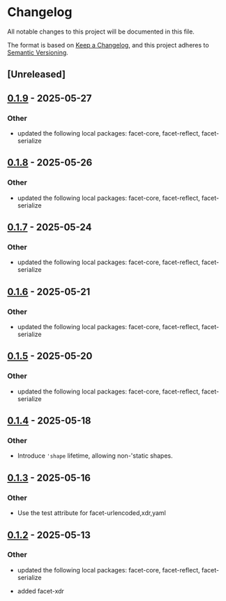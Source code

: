 # Changelog

All notable changes to this project will be documented in this file.

The format is based on [Keep a Changelog](https://keepachangelog.com/en/1.0.0/),
and this project adheres to [Semantic Versioning](https://semver.org/spec/v2.0.0.html).

## [Unreleased]

## [0.1.9](https://github.com/facet-rs/facet/compare/facet-xdr-v0.1.8...facet-xdr-v0.1.9) - 2025-05-27

### Other

- updated the following local packages: facet-core, facet-reflect, facet-serialize

## [0.1.8](https://github.com/facet-rs/facet/compare/facet-xdr-v0.1.7...facet-xdr-v0.1.8) - 2025-05-26

### Other

- updated the following local packages: facet-core, facet-reflect, facet-serialize

## [0.1.7](https://github.com/facet-rs/facet/compare/facet-xdr-v0.1.6...facet-xdr-v0.1.7) - 2025-05-24

### Other

- updated the following local packages: facet-core, facet-reflect, facet-serialize

## [0.1.6](https://github.com/facet-rs/facet/compare/facet-xdr-v0.1.5...facet-xdr-v0.1.6) - 2025-05-21

### Other

- updated the following local packages: facet-core, facet-reflect, facet-serialize

## [0.1.5](https://github.com/facet-rs/facet/compare/facet-xdr-v0.1.4...facet-xdr-v0.1.5) - 2025-05-20

### Other

- updated the following local packages: facet-core, facet-reflect, facet-serialize

## [0.1.4](https://github.com/facet-rs/facet/compare/facet-xdr-v0.1.3...facet-xdr-v0.1.4) - 2025-05-18

### Other

- Introduce `'shape` lifetime, allowing non-'static shapes.

## [0.1.3](https://github.com/facet-rs/facet/compare/facet-xdr-v0.1.2...facet-xdr-v0.1.3) - 2025-05-16

### Other

- Use the test attribute for facet-urlencoded,xdr,yaml

## [0.1.2](https://github.com/facet-rs/facet/compare/facet-xdr-v0.1.1...facet-xdr-v0.1.2) - 2025-05-13

### Other

- updated the following local packages: facet-core, facet-reflect, facet-serialize

- added facet-xdr
